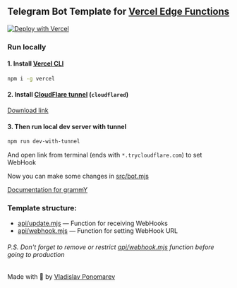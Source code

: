 ## Telegram Bot Template for [Vercel Edge Functions](https://vercel.com/docs/concepts/functions/edge-functions)

[![Deploy with Vercel](https://vercel.com/button)](https://vercel.com/new/clone?repository-url=https%3A%2F%2Fgithub.com%2FPonomareVlad%2FVercelEdgeTemplate&project-name=vercel-edge&repository-name=vercel-edge&demo-url=https%3A%2F%2Fvercel-edge-template.vercel.app)

### Run locally

#### 1. Install [Vercel CLI](https://vercel.com/docs/cli)

```bash
npm i -g vercel
```

#### 2. Install [CloudFlare tunnel](https://developers.cloudflare.com/cloudflare-one/connections/connect-apps/do-more-with-tunnels/trycloudflare/) (`cloudflared`)

[Download link](https://developers.cloudflare.com/cloudflare-one/connections/connect-apps/install-and-setup/installation/)

#### 3. Then run local dev server with tunnel

```bash
npm run dev-with-tunnel
```

And open link from terminal (ends with `*.trycloudflare.com`) to set WebHook

Now you can make some changes in [src/bot.mjs](src/bot.mjs)

[Documentation for grammY](https://grammy.dev)

### Template structure:

- [api/update.mjs](api/update.mjs) — Function for receiving WebHooks
- [api/webhook.mjs](api/webhook.mjs) — Function for setting WebHook URL

###### P.S. Don't forget to remove or restrict [api/webhook.mjs](api/webhook.mjs) function before going to production

Made with 💜 by [Vladislav Ponomarev](https://GitHub.com/PonomareVlad)
